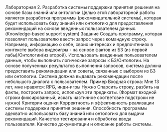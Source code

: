 Лабораторная 2. Разработка системы поддержки принятия решения на основе базы знаний или онтологии
Целью этой лабораторной работы является разработка программы (рекомендательной системы), которая будет использовать базу знаний или онтологию для предоставления рекомендаций на основе введенных пользователем данных. (Knowledge-based support system)
Задание
Создать программу, которая позволяет пользователю ввести запрос через командную строку. Например, информацию о себе, своих интересах и предпочтениях в контексте выбора видеоигры - на основе фактов из БЗ (из первой лабы)/Онтологии(из второй).
Использовать введенные пользователем данные, чтобы выполнить логические запросы к БЗ/Онтологии.
На основе полученных результатов выполнения запросов, система должна предоставить рекомендации или советы, связанные с выбором из БЗ или онтологии.
Система должна выдавать рекомендации после небольшого диалога с пользователем.
Пример
Входная строка:
Мне 13 лет, мне нравятся: RPG, инди-игры
Нужно
Спарсить строку, разбить на факты, построить запрос, используя эти предикаты. (Формат входной строки фиксированный, искать частичное соответсвие подстроки не нужно)
Критерии оценки
Корректность и эффективность реализации системы поддержки принятия решения.
Способность программы адекватно использовать базу знаний или онтологию для выдачи рекомендаций.
Качество тестирования и обработка ввода пользователя.
Качество документации и описание работы системы.
